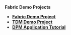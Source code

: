 <strong>Fabric Demo Projects<strong>

<ul>
<li><a href="/articles/demo_project/Fabric_Demo_Project/00_Fabric_demo_project_setup_guidelines.md">Fabric Demo Project</a></li>
<li><a href="/articles/demo_project/TDM_Demo_Project/TDM7_1_demo_project_setup_guidelines.md">TDM Demo Project</a></li>
<li><a href="/articles/demo_project/09_DPM_Tutorial/DPM_Application_Tutorial.md">DPM Application Tutorial</a></li>

</ul>



